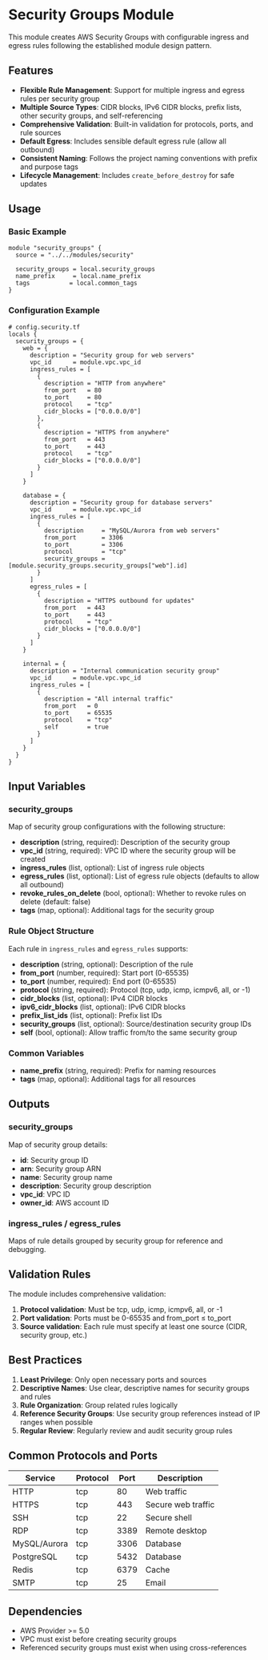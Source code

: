 # Security Groups Module

This module creates AWS Security Groups with configurable ingress and egress rules following the established module design pattern.

## Features

- **Flexible Rule Management**: Support for multiple ingress and egress rules per security group
- **Multiple Source Types**: CIDR blocks, IPv6 CIDR blocks, prefix lists, other security groups, and self-referencing
- **Comprehensive Validation**: Built-in validation for protocols, ports, and rule sources
- **Default Egress**: Includes sensible default egress rule (allow all outbound)
- **Consistent Naming**: Follows the project naming conventions with prefix and purpose tags
- **Lifecycle Management**: Includes `create_before_destroy` for safe updates

## Usage

### Basic Example

```hcl
module "security_groups" {
  source = "../../modules/security"

  security_groups = local.security_groups
  name_prefix     = local.name_prefix
  tags           = local.common_tags
}
```

### Configuration Example

```hcl
# config.security.tf
locals {
  security_groups = {
    web = {
      description = "Security group for web servers"
      vpc_id      = module.vpc.vpc_id
      ingress_rules = [
        {
          description = "HTTP from anywhere"
          from_port   = 80
          to_port     = 80
          protocol    = "tcp"
          cidr_blocks = ["0.0.0.0/0"]
        },
        {
          description = "HTTPS from anywhere"
          from_port   = 443
          to_port     = 443
          protocol    = "tcp"
          cidr_blocks = ["0.0.0.0/0"]
        }
      ]
    }
    
    database = {
      description = "Security group for database servers"
      vpc_id      = module.vpc.vpc_id
      ingress_rules = [
        {
          description     = "MySQL/Aurora from web servers"
          from_port       = 3306
          to_port         = 3306
          protocol        = "tcp"
          security_groups = [module.security_groups.security_groups["web"].id]
        }
      ]
      egress_rules = [
        {
          description = "HTTPS outbound for updates"
          from_port   = 443
          to_port     = 443
          protocol    = "tcp"
          cidr_blocks = ["0.0.0.0/0"]
        }
      ]
    }
    
    internal = {
      description = "Internal communication security group"
      vpc_id      = module.vpc.vpc_id
      ingress_rules = [
        {
          description = "All internal traffic"
          from_port   = 0
          to_port     = 65535
          protocol    = "tcp"
          self        = true
        }
      ]
    }
  }
}
```

## Input Variables

### security_groups

Map of security group configurations with the following structure:

- **description** (string, required): Description of the security group
- **vpc_id** (string, required): VPC ID where the security group will be created
- **ingress_rules** (list, optional): List of ingress rule objects
- **egress_rules** (list, optional): List of egress rule objects (defaults to allow all outbound)
- **revoke_rules_on_delete** (bool, optional): Whether to revoke rules on delete (default: false)
- **tags** (map, optional): Additional tags for the security group

### Rule Object Structure

Each rule in `ingress_rules` and `egress_rules` supports:

- **description** (string, optional): Description of the rule
- **from_port** (number, required): Start port (0-65535)
- **to_port** (number, required): End port (0-65535)
- **protocol** (string, required): Protocol (tcp, udp, icmp, icmpv6, all, or -1)
- **cidr_blocks** (list, optional): IPv4 CIDR blocks
- **ipv6_cidr_blocks** (list, optional): IPv6 CIDR blocks
- **prefix_list_ids** (list, optional): Prefix list IDs
- **security_groups** (list, optional): Source/destination security group IDs
- **self** (bool, optional): Allow traffic from/to the same security group

### Common Variables

- **name_prefix** (string, required): Prefix for naming resources
- **tags** (map, optional): Additional tags for all resources

## Outputs

### security_groups

Map of security group details:
- **id**: Security group ID
- **arn**: Security group ARN
- **name**: Security group name
- **description**: Security group description
- **vpc_id**: VPC ID
- **owner_id**: AWS account ID

### ingress_rules / egress_rules

Maps of rule details grouped by security group for reference and debugging.

## Validation Rules

The module includes comprehensive validation:

1. **Protocol validation**: Must be tcp, udp, icmp, icmpv6, all, or -1
2. **Port validation**: Ports must be 0-65535 and from_port ≤ to_port
3. **Source validation**: Each rule must specify at least one source (CIDR, security group, etc.)

## Best Practices

1. **Least Privilege**: Only open necessary ports and sources
2. **Descriptive Names**: Use clear, descriptive names for security groups and rules
3. **Rule Organization**: Group related rules logically
4. **Reference Security Groups**: Use security group references instead of IP ranges when possible
5. **Regular Review**: Regularly review and audit security group rules

## Common Protocols and Ports

| Service | Protocol | Port | Description |
|---------|----------|------|-------------|
| HTTP | tcp | 80 | Web traffic |
| HTTPS | tcp | 443 | Secure web traffic |
| SSH | tcp | 22 | Secure shell |
| RDP | tcp | 3389 | Remote desktop |
| MySQL/Aurora | tcp | 3306 | Database |
| PostgreSQL | tcp | 5432 | Database |
| Redis | tcp | 6379 | Cache |
| SMTP | tcp | 25 | Email |

## Dependencies

- AWS Provider >= 5.0
- VPC must exist before creating security groups
- Referenced security groups must exist when using cross-references
